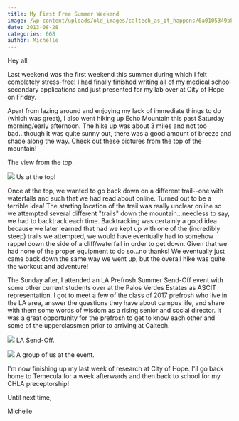 ```yaml
---
title: My First Free Summer Weekend
image: /wp-content/uploads/old_images/caltech_as_it_happens/6a0105349b8251970b01901f085911970b.jpg
date: 2013-08-28
categories: 668
author: Michelle
---
```



Hey all,

Last weekend was the first weekend this summer during which I felt completely stress-free! I had finally finished writing all of my medical school secondary applications and just presented for my lab over at City of Hope on Friday.

Apart from lazing around and enjoying my lack of immediate things to do (which was great), I also went hiking up Echo Mountain this past Saturday morning/early afternoon. The hike up was about 3 miles and not too bad...though it was quite sunny out, there was a good amount of breeze and shade along the way. Check out these pictures from the top of the mountain!

The view from the top.


![](/old_images/caltech_as_it_happens/6a0105349b8251970b0192acc750cd970d.jpg)
Us at the top!

Once at the top, we wanted to go back down on a different trail--one with waterfalls and such that we had read about online. Turned out to be a terrible idea! The starting location of the trail was really unclear online so we attempted several different "trails" down the mountain...needless to say, we had to backtrack each time. Backtracking was certainly a good idea because we later learned that had we kept up with one of the (incredibly steep) trails we attempted, we would have eventually had to somehow rappel down the side of a cliff/waterfall in order to get down. Given that we had none of the proper equipment to do so...no thanks! We eventually just came back down the same way we went up, but the overall hike was quite the workout and adventure!

The Sunday after, I attended an LA Prefrosh Summer Send-Off event with some other current students over at the Palos Verdes Estates as ASCIT representation. I got to meet a few of the class of 2017 prefrosh who live in the LA area, answer the questions they have about campus life, and share with them some words of wisdom as a rising senior and social director. It was a great opportunity for the prefrosh to get to know each other and some of the upperclassmen prior to arriving at Caltech.


![](/old_images/caltech_as_it_happens/6a0105349b8251970b01901f0859a0970b.jpg)
LA Send-Off.


![](/old_images/caltech_as_it_happens/6a0105349b8251970b0192acc7514c970d.jpg)
A group of us at the event.

I'm now finishing up my last week of research at City of Hope. I'll go back home to Temecula for a week afterwards and then back to school for my CHLA preceptorship!

Until next time,

Michelle

